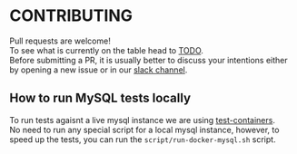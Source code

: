 # CONTRIBUTING

Pull requests are welcome!  
To see what is currently on the table head to [TODO](TODO.md).  
Before submitting a PR, it is usually better to discuss your intentions either by opening a new issue or in our [slack channel](https://kotlinlang.slack.com/messages/CCGG2R64Q/).

## How to run MySQL tests locally

To run tests agaisnt a live mysql instance we are using [test-containers](https://github.com/testcontainers/testcontainers-java).  
No need to run any special script for a local mysql instance, however, to speed up the tests, you can run the `script/run-docker-mysql.sh` script.
